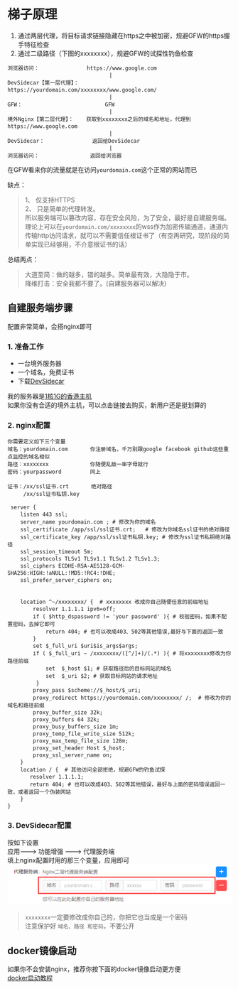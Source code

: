 # 梯子原理

1. 通过两层代理，将目标请求链接隐藏在https之中被加密，规避GFW的https握手特征检查
2. 通过二级路径（下图的xxxxxxxx），规避GFW的试探性钓鱼检查


```
浏览器访问：               https://www.google.com    
                                |
DevSidecar【第一层代理】：  https://yourdomain.com/xxxxxxxx/www.google.com/
                                |
GFW：                          GFW
                                |
境外Nginx【第二层代理】：    获取到xxxxxxxx之后的域名和地址，代理到https://www.google.com
                                |
DevSidecar：               返回给DevSidecar
                                |
浏览器访问：                返回给浏览器

```

在GFW看来你的流量就是在访问`yourdomain.com`这个正常的网站而已

缺点：
> 1、 仅支持HTTPS     
> 2、 只是简单的代理转发。      
> 所以服务端可以篡改内容，存在安全风险，为了安全，最好是自建服务端。    
> 理论上可以在`yourdomain.com/xxxxxxxx`的wss作为加密传输通道，通道内传输http访问请求，就可以不需要信任根证书了（有空再研究，现阶段的简单实现已经够用，不介意根证书的话）

总结两点：
> 大道至简：做的越多，错的越多。简单最有效，大隐隐于市。      
> 降维打击：安全我都不要了。(自建服务器可以解决)

## 自建服务端步骤
配置非常简单，会搭nginx即可

###  1. 准备工作
* 一台境外服务器
* 一个域名，免费证书
* 下载[DevSidecar](https://github.com/docmirror/dev-sidecar)

我的服务器是[1核1G的香港主机](https://www.ucloud.cn/site/active/kuaijie.html?invitation_code=C1xF886DAFF2658)       
如果你没有合适的境外主机，可以点击链接去购买，新用户还是挺划算的

### 2. nginx配置

```
你需要定义如下三个变量
域名：yourdomain.com       你注册域名，千万别跟google facebook github这些重点监控的域名相似
路径：xxxxxxxx             你随便乱敲一串字母就行
密码：yourpassword         同上

证书：/xx/ssl证书.crt       绝对路径
     /xx/ssl证书私钥.key
```

```
 server {
    listen 443 ssl;  
    server_name yourdomain.com ; # 修改为你的域名
    ssl_certificate /app/ssl/ssl证书.crt;   # 修改为你域名ssl证书的绝对路径
    ssl_certificate_key /app/ssl/ssl证书私钥.key; # 修改为ssl证书私钥绝对路径
    ssl_session_timeout 5m;
    ssl_protocols TLSv1 TLSv1.1 TLSv1.2 TLSv1.3;
    ssl_ciphers ECDHE-RSA-AES128-GCM-SHA256:HIGH:!aNULL:!MD5:!RC4:!DHE;
    ssl_prefer_server_ciphers on;
    
   
    location ^~/xxxxxxxx/ {  # xxxxxxxx 改成你自己随便任意的前缀地址
        resolver 1.1.1.1 ipv6=off;
        if ( $http_dspassword != 'your password' ){ # 校验密码，如果不配置密码，去掉它即可
            return 404; # 也可以改成403、502等其他错误,最好与下面的返回一致
        }
        set $_full_uri $uri$is_args$args;
        if ( $_full_uri ~ /xxxxxxxx/([^/]+)/(.*) ){ # 将xxxxxxxx修改为你路径前缀
            set  $_host $1; # 获取路径后的目标网站的域名
            set  $_uri $2; # 获取目标网站的请求地址
         }
        proxy_pass $scheme://$_host/$_uri;
        proxy_redirect https://yourdomain.com/xxxxxxxx/ /;  # 修改为你的域名和路径前缀
        proxy_buffer_size 32k;
        proxy_buffers 64 32k;
        proxy_busy_buffers_size 1m;
        proxy_temp_file_write_size 512k;
        proxy_max_temp_file_size 128m;
        proxy_set_header Host $_host;
        proxy_ssl_server_name on;
    }
    location / {  # 其他访问全部拒绝，规避GFW的钓鱼试探
       resolver 1.1.1.1;
       return 404; # 也可以改成403、502等其他错误，最好与上面的密码错误返回一致，或者返回一个伪装网站
    }
}
```
### 3. DevSidecar配置
按如下设置         
应用---> 功能增强 ---> 代理服务端       
填上nginx配置时用的那三个变量，应用即可      
![](./image/server.png)      

> `xxxxxxxx`一定要修改成你自己的，你把它也当成是一个密码        
> 注意保护好 `域名、路径 和密码`，不要公开     

## docker镜像启动
如果你不会安装nginx，推荐你按下面的docker镜像启动更方便   
[docker启动教程](./docker.md)
